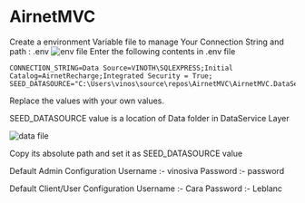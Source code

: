 # AirnetMVC


Create a environment Variable file to manage Your Connection String and path :
.env
![env file](https://user-images.githubusercontent.com/50076113/175870030-42c67b23-dea1-4bca-9bd6-a58e8b62fe81.jpeg)
Enter the following contents in .env file
```
CONNECTION_STRING=Data Source=VINOTH\SQLEXPRESS;Initial Catalog=AirnetRecharge;Integrated Security = True;
SEED_DATASOURCE="C:\Users\vinos\source\repos\AirnetMVC\AirnetMVC.DataService\Data\"
```
Replace the values with your own values.

SEED_DATASOURCE value is a location of Data folder in DataService Layer

![data file](https://user-images.githubusercontent.com/50076113/175870368-6f7e57d4-7454-4937-a0ce-d41093aebfae.jpeg)

Copy its absolute path and set it as SEED_DATASOURCE value



Default Admin Configuration
Username :- vinosiva
Password :- password


Default Client/User Configuration
Username :- Cara
Password :- Leblanc
